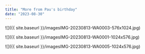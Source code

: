 ```yaml
---
title: "More from Pau's birthday"
date: "2023-08-30"
---
```


![]({{ site.baseurl }}/imagesIMG-20230813-WA0003-576x1024.jpg)

![]({{ site.baseurl }}/imagesIMG-20230813-WA0001-1024x576.jpg)

![]({{ site.baseurl }}/imagesIMG-20230813-WA0005-1024x576.jpg)
